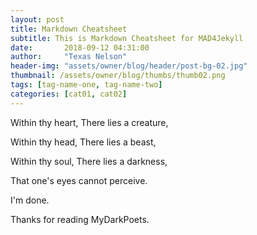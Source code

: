 ```yaml
---
layout: post
title: Markdown Cheatsheet
subtitle: This is Markdown Cheatsheet for MAD4Jekyll
date:       2018-09-12 04:31:00
author:     "Texas Nelson"
header-img: "assets/owner/blog/header/post-bg-02.jpg"
thumbnail: /assets/owner/blog/thumbs/thumb02.png
tags: [tag-name-one, tag-name-two]
categories: [cat01, cat02]
---
```


Within thy heart, There lies a creature,

Within thy head, There lies a beast,

Within thy soul, There lies a darkness,

That one's eyes cannot perceive.


I'm done.

Thanks for reading MyDarkPoets.
